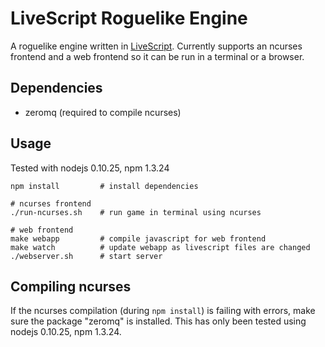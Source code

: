 LiveScript Roguelike Engine
===========================

A roguelike engine written in [LiveScript](http://livescript.net/).
Currently supports an ncurses frontend and a web frontend so it can be
run in a terminal or a browser.

## Dependencies

- zeromq (required to compile ncurses)

## Usage

Tested with nodejs 0.10.25, npm 1.3.24


```
npm install         # install dependencies

# ncurses frontend
./run-ncurses.sh    # run game in terminal using ncurses

# web frontend
make webapp         # compile javascript for web frontend
make watch          # update webapp as livescript files are changed
./webserver.sh      # start server
```

## Compiling ncurses

If the ncurses compilation (during `npm install`) is failing with errors,
make sure the package "zeromq" is installed. This has only been tested using
nodejs 0.10.25, npm 1.3.24.
